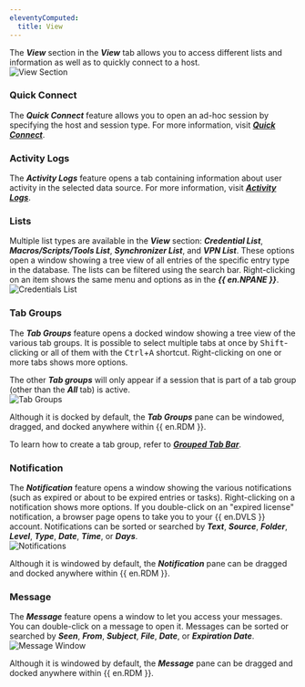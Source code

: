 ```yaml
---
eleventyComputed:
  title: View
---
```

The ***View*** section in the ***View*** tab allows you to access different lists and information as well as to quickly connect to a host.  
![View Section](https://webdevolutions.azureedge.net/docs/en/rdm/windows/RDMWin2015.png) 

### Quick Connect 

The ***Quick Connect*** feature allows you to open an ad-hoc session by specifying the host and session type. For more information, visit [***Quick Connect***](/rdm/windows/commands/view/view/quick-connect/). 

### Activity Logs 

The ***Activity Logs*** feature opens a tab containing information about user activity in the selected data source. For more information, visit [***Activity Logs***](/rdm/windows/commands/view/view/activity-logs/). 

### Lists 

Multiple list types are available in the ***View*** section: ***Credential List***, ***Macros/Scripts/Tools List***, ***Synchronizer List***, and ***VPN List***. These options open a window showing a tree view of all entries of the specific entry type in the database. The lists can be filtered using the search bar. Right-clicking on an item shows the same menu and options as in the ***{{ en.NPANE }}***.  
![Credentials List](https://webdevolutions.azureedge.net/docs/en/rdm/windows/RDMWin2016.png) 

### Tab Groups 

The ***Tab Groups*** feature opens a docked window showing a tree view of the various tab groups. It is possible to select multiple tabs at once by <kbd>Shift</kbd>-clicking or all of them with the <kbd>Ctrl</kbd>+<kbd>A</kbd> shortcut. Right-clicking on one or more tabs shows more options.  

The other ***Tab groups*** will only appear if a session that is part of a tab group (other than the ***All*** tab) is active.  
![Tab Groups](https://webdevolutions.azureedge.net/docs/en/rdm/windows/RDMWin2017.png) 

Although it is docked by default, the ***Tab Groups*** pane can be windowed, dragged, and docked anywhere within {{ en.RDM }}.  

To learn how to create a tab group, refer to [***Grouped Tab Bar***](/rdm/windows/commands/view/layout/grouped-tab-bar/). 

### Notification 

The ***Notification*** feature opens a window showing the various notifications (such as expired or about to be expired entries or tasks). Right-clicking on a notification shows more options. If you double-click on an "expired license" notification, a browser page opens to take you to your {{ en.DVLS }} account. Notifications can be sorted or searched by ***Text***, ***Source***, ***Folder***, ***Level***, ***Type***, ***Date***, ***Time***, or ***Days***.  
![Notifications](https://webdevolutions.azureedge.net/docs/en/rdm/windows/RDMWin2018.png) 

Although it is windowed by default, the ***Notification*** pane can be dragged and docked anywhere within {{ en.RDM }}. 

### Message 

The ***Message*** feature opens a window to let you access your messages. You can double-click on a message to open it. Messages can be sorted or searched by ***Seen***, ***From***, ***Subject***, ***File***, ***Date***, or ***Expiration Date***.  
![Message Window](https://webdevolutions.azureedge.net/docs/en/rdm/windows/RDMWin2019.png) 

Although it is windowed by default, the ***Message*** pane can be dragged and docked anywhere within {{ en.RDM }}. 
